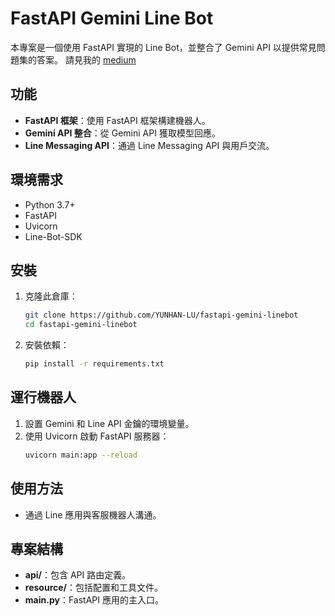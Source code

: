 # FastAPI Gemini Line Bot

本專案是一個使用 FastAPI 實現的 Line Bot，並整合了 Gemini API 以提供常見問題集的答案。
請見我的 [medium](<https://medium.com/@harry12345345/%E5%B0%87%E5%B8%B8%E8%A6%8B%E5%95%8F%E9%A1%8C%E9%9B%86-faq-%E8%AE%8A%E6%88%90%E5%85%8D%E8%B2%BBgemini-line-bot%E6%A9%9F%E5%99%A8%E4%BA%BA-%E7%94%A8zeabur%E5%B0%87fastapi%E9%83%A8%E5%B1%AC%E5%9C%A8aws%E4%BC%BA%E6%9C%8D%E5%99%A8%E4%B8%8A-61a1f60b9243>) 

## 功能

- **FastAPI 框架**：使用 FastAPI 框架構建機器人。
- **Gemini API 整合**：從 Gemini API 獲取模型回應。
- **Line Messaging API**：通過 Line Messaging API 與用戶交流。

## 環境需求

- Python 3.7+
- FastAPI
- Uvicorn
- Line-Bot-SDK

## 安裝

1. 克隆此倉庫：
    ```sh
    git clone https://github.com/YUNHAN-LU/fastapi-gemini-linebot
    cd fastapi-gemini-linebot
    ```

2. 安裝依賴：
    ```sh
    pip install -r requirements.txt
    ```

## 運行機器人

1. 設置 Gemini 和 Line API 金鑰的環境變量。
2. 使用 Uvicorn 啟動 FastAPI 服務器：
    ```sh
    uvicorn main:app --reload
    ```

## 使用方法

- 通過 Line 應用與客服機器人溝通。

## 專案結構

- **api/**：包含 API 路由定義。
- **resource/**：包括配置和工具文件。
- **main.py**：FastAPI 應用的主入口。

